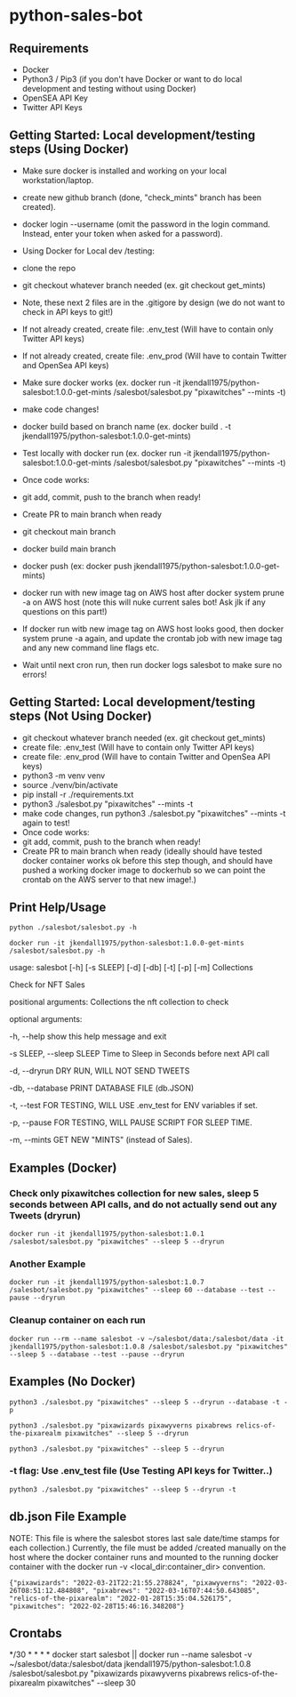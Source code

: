 # python-sales-bot

## Requirements
- Docker
- Python3 / Pip3 (if you don't have Docker or want to do local development and testing without using Docker)
- OpenSEA API Key
- Twitter API Keys

## Getting Started: Local development/testing steps (Using Docker)

- Make sure docker is installed and working on your local workstation/laptop.
- create new github branch (done, "check_mints" branch has been created).
- docker login --username <username> (omit the password in the login command. Instead, enter your token when asked for a password).

- Using Docker for Local dev /testing:
- clone the repo
- git checkout whatever branch needed (ex. git checkout get_mints)
- Note, these next 2 files are in the .gitigore by design (we do not want to check in API keys to git!)
- If not already created, create file: .env_test (Will have to contain only Twitter API keys)
- If not already created, create file: .env_prod (Will have to contain Twitter and OpenSea API keys)
- Make sure docker works (ex. docker run -it jkendall1975/python-salesbot:1.0.0-get-mints /salesbot/salesbot.py "pixawitches" --mints -t)
- make code changes!
- docker build based on branch name (ex. docker build . -t jkendall1975/python-salesbot:1.0.0-get-mints)
- Test locally with docker run (ex. docker run -it jkendall1975/python-salesbot:1.0.0-get-mints /salesbot/salesbot.py "pixawitches" --mints -t)
- Once code works:
- git add, commit, push to the branch when ready!
- Create PR to main branch when ready  
- git checkout main branch
- docker build main branch 
- docker push (ex: docker push jkendall1975/python-salesbot:1.0.0-get-mints)
- docker run with new image tag on AWS host after docker system prune -a on AWS host (note this will nuke current sales bot! Ask jlk if any questions on this part!)
- If docker run witb new image tag on AWS host looks good, then docker system prune -a again, and update the crontab job with new image tag and any new command line flags etc.
- Wait until next cron run, then run docker logs salesbot to make sure no errors!

## Getting Started: Local development/testing steps (Not Using Docker)
- git checkout whatever branch needed (ex. git checkout get_mints)
- create file: .env_test (Will have to contain only Twitter API keys)
- create file: .env_prod (Will have to contain Twitter and OpenSea API keys)
- python3 -m venv venv
- source ./venv/bin/activate
- pip install -r ./requirements.txt
- python3 ./salesbot.py "pixawitches" --mints -t
- make code changes, run python3 ./salesbot.py "pixawitches" --mints -t again to test!
- Once code works:
- git add, commit, push to the branch when ready!
- Create PR to main branch when ready (ideally should have tested docker container works ok before this step though, and should have pushed a working docker image to dockerhub so we can point the crontab on the AWS server to that new image!.)



## Print Help/Usage

`python ./salesbot/salesbot.py -h`

`docker run -it jkendall1975/python-salesbot:1.0.0-get-mints /salesbot/salesbot.py -h`

usage: salesbot [-h] [-s SLEEP] [-d] [-db] [-t] [-p] [-m] Collections

Check for NFT Sales

positional arguments:
  Collections           the nft collection to check

optional arguments:

  -h, --help            show this help message and exit

  -s SLEEP, --sleep SLEEP
                        Time to Sleep in Seconds before next API call

  -d, --dryrun          DRY RUN, WILL NOT SEND TWEETS

  -db, --database       PRINT DATABASE FILE (db.JSON)

  -t, --test            FOR TESTING, WILL USE .env_test for ENV variables if set.

  -p, --pause           FOR TESTING, WILL PAUSE SCRIPT FOR SLEEP TIME.

  -m, --mints           GET NEW "MINTS" (instead of Sales).

## Examples (Docker)

### Check only pixawitches collection for new sales, sleep 5 seconds between API calls, and do not actually send out any Tweets (dryrun)

`docker run -it jkendall1975/python-salesbot:1.0.1 /salesbot/salesbot.py "pixawitches" --sleep 5 --dryrun`

### Another Example

`docker run -it jkendall1975/python-salesbot:1.0.7 /salesbot/salesbot.py "pixawitches" --sleep 60 --database --test --pause --dryrun`

### Cleanup container on each run

`docker run --rm --name salesbot -v ~/salesbot/data:/salesbot/data -it jkendall1975/python-salesbot:1.0.8 /salesbot/salesbot.py "pixawitches" --sleep 5 --database --test --pause --dryrun`

## Examples (No Docker)

`python3 ./salesbot.py "pixawitches" --sleep 5 --dryrun --database -t -p`

`python3 ./salesbot.py "pixawizards pixawyverns pixabrews relics-of-the-pixarealm pixawitches" --sleep 5 --dryrun`

`python3 ./salesbot.py "pixawitches" --sleep 5 --dryrun`

### -t flag: Use .env_test file (Use Testing API keys for Twitter..)

`python3 ./salesbot.py "pixawitches" --sleep 5 --dryrun -t`
 

## db.json File Example

NOTE: This file is where the salesbot stores last sale date/time stamps for each collection.) Currently, the file must be added /created manually on the host where the docker container runs and mounted to the running docker container with the docker run -v <local_dir:container_dir> convention. 

`{"pixawizards": "2022-03-21T22:21:55.278824", "pixawyverns": "2022-03-26T08:51:12.484808", "pixabrews": "2022-03-16T07:44:50.643085", "relics-of-the-pixarealm": "2022-01-28T15:35:04.526175", "pixawitches": "2022-02-28T15:46:16.348208"}`

## Crontabs
*/30 * * * * docker start salesbot || docker run --name salesbot -v ~/salesbot/data:/salesbot/data jkendall1975/python-salesbot:1.0.8 /salesbot/salesbot.py "pixawizards pixawyverns pixabrews relics-of-the-pixarealm pixawitches" --sleep 30